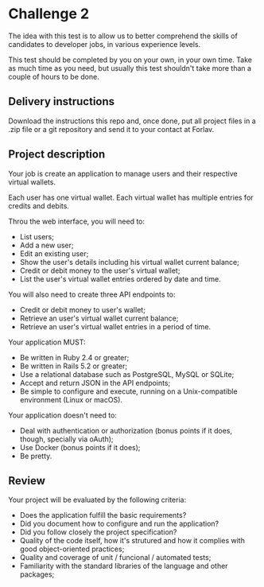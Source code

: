 # Challenge 2

The idea with this test is to allow us to better comprehend the skills of candidates to developer jobs, in various experience levels.

This test should be completed by you on your own, in your own time. Take as much time as you need, but usually this test shouldn't take more than a couple of hours to be done.

## Delivery instructions

Download the instructions this repo and, once done, put all project files in a .zip file or a git repository and send it to your contact at Forlav.

## Project description

Your job is create an application to manage users and their respective virtual wallets.

Each user has one virtual wallet. Each virtual wallet has multiple entries for credits and debits.

Throu the web interface, you will need to:
- List users;
- Add a new user;
- Edit an existing user;
- Show the user's details including his virtual wallet current balance;
- Credit or debit money to the user's virtual wallet;
- List the user's virtual wallet entries ordered by date and time.

You will also need to create three API endpoints to:
- Credit or debit money to user's wallet;
- Retrieve an user's virtual wallet current balance;
- Retrieve an user's virtual wallet entries in a period of time.

Your application MUST:
- Be written in Ruby 2.4 or greater;
- Be written in Rails 5.2 or greater;
- Use a relational database such as PostgreSQL, MySQL or SQLite;
- Accept and return JSON in the API endpoints;
- Be simple to configure and execute, running on a Unix-compatible environment (Linux or macOS).

Your application doesn't need to:

- Deal with authentication or authorization (bonus points if it does, though, specially via oAuth);
- Use Docker (bonus points if it does);
- Be pretty.

## Review

Your project will be evaluated by the following criteria:

- Does the application fulfill the basic requirements?
- Did you document how to configure and run the application?
- Did you follow closely the project specification?
- Quality of the code itself, how it's strutured and how it complies with good object-oriented practices;
- Quality and coverage of unit / funcional / automated tests;
- Familiarity with the standard libraries of the language and other packages;
